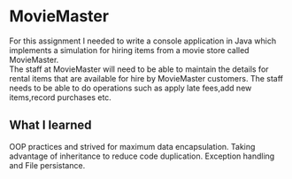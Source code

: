 # MovieMaster
For this assignment I needed to write a console application in Java which 
implements a simulation for hiring items from a movie store called MovieMaster.  
The staff at MovieMaster will need to be able to maintain the details for rental items that are available for 
hire by MovieMaster customers. The staff needs to be able to do operations such as apply late fees,add new items,record purchases etc.

## What I learned
OOP practices and strived for maximum data encapsulation. 
Taking advantage of inheritance to reduce code duplication. 
Exception handling and File persistance. 
